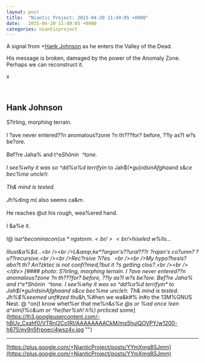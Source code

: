 ```yaml
---
layout: post
title:  "Niantic Project: 2015-04-20 11:49:05 +0900"
date:   2015-04-20 11:49:05 +0900
categories: nianticproject
---
```

A signal from +[Hank Johnson](https://plus.google.com/117792105926525258257 "") as he enters the Valley of the Dead.

His message is broken, damaged by the power of the Anomaly Zone. Perhaps we can reconstruct it.

x<div class="shared"><br /><h2>Hank Johnson</h2>S?irling, morphing terrain.<br /><br />I ?ave never entered??n anomalous?zone ?n th???for? before, ??ly as?I w?s be?ore.<br /><br />Bef?re Jaha% and t^e*Shōnin  ^tone.<br /><br />I see%why it was so ^dd%a%d terrifyin* to Jah$$(* gu)rds in Afgha%istan.<br /><br />%i%e$and s&amp;*ce bec%me uncle!r.<br /><br />Th&amp; mind is tested.<br /><br />J*h%$%seemed unf#zed th*u&amp;h,%#hen we wa&amp;k#% in#o the 13M%GNUS Nest.<br /><br />@ ^on(t know whet%er that me%n&amp;*s%e @s or %ad once !een a^sim(l%c&amp;um or ^he(her%sh! h%) pr*cticed some @or% o&amp; medi%ation to pr)tect herself.<br /><br />The Anaz*tec guide )%o is )e$ding m( also seems ca&amp;m.<br /><br />He reaches @ut his rough, wea%ered hand.<br /><br />I &amp;a%e it.<br /><br />I@ is*a^be$con in a con(us*ng storm.<br /><br />$hiseled w%lls...<br /><br />Illust&amp;a%$d...<br /><br />L&amp;ke*?argon's??ural???r ?rajan's co?umn? ?u??recursive.<br /><br />Rec?rsive ?i?es.  <br /><br />My hypo?hesis?abo?t th? An?zktec is not confi?med,?but it ?s getting clos?.<br /><br /></div>
[#### photo: S?irling, morphing terrain.
I ?ave never entered??n anomalous?zone ?n th???for? before, ??ly as?I w?s be?ore.
Bef?re Jaha% and t^e*Shōnin  ^tone.
I see%why it was so ^dd%a%d terrifyin* to Jah$$(* gu)rds in Afgha%istan.
%i%e$and s&amp;*ce bec%me uncle!r.
Th&amp; mind is tested.
J*h%$%seemed unf#zed th*u&amp;h,%#hen we wa&amp;k#% in#o the 13M%GNUS Nest.
@ ^on(t know whet%er that me%n&amp;*s%e @s or %ad once !een a^sim(l%c&amp;um or ^he(her%sh! h%) pr*cticed some](https://lh3.googleusercontent.com/-hBUy_Cxahf0/VTRnl2Co1RI/AAAAAAAACkM/ms5hulQOVPY/w1200-h675/ey9n5frpoeci4wsz4v.jpg "")
- - -
[https://plus.google.com/+NianticProject/posts/YYmXmg8SJmm](https://plus.google.com/+NianticProject/posts/YYmXmg8SJmm)
